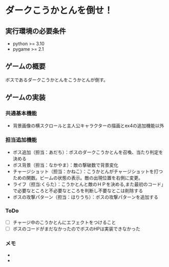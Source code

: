 # ダークこうかとんを倒せ！

## 実行環境の必要条件
* python >= 3.10
* pygame >= 2.1

## ゲームの概要
ボスであるダークこうかとんをこうかとんが倒す。

## ゲームの実装
### 共通基本機能
* 背景画像の横スクロールと主人公キャラクターの描画とex4の追加機能以外

### 担当追加機能
* ボス追加（担当：あだち）：ボスのダークこうかとんを召喚、当たり判定を決める
* ボス背景（担当：なかやま）：敵の撃破数で背景変化
* チャージショット（担当：かねこ）：こうかとんがチャージショットを打つための関数。ビームの状態の表示。敵の出現位置を右側に変更。
* ライフ（担当:くらた）：こうかとんと敵のＨＰを決める,また最初のコード」で必要なところと不必要なところを判断し不要なとこは削除する
* ボスの攻撃パターン（担当：ほりうち）：ボスの攻撃パターンを追加する

### ToDo
- [ ] チャージ中のこうかとんにエフェクトをつけること 
- [ ] ボスのコードがまだなかったのでボスのHPは実装できなかった

### メモ
* 
* 
